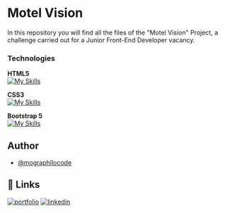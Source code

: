 # Motel Vision

In this repository you will find all the files of the "Motel Vision" Project, a challenge carried out for a Junior Front-End Developer vacancy.

### Technologies

**HTML5**<br>
[![My Skills](https://skills.thijs.gg/icons?i=html)](https://skills.thijs.gg)

**CSS3**<br>
[![My Skills](https://skills.thijs.gg/icons?i=css)](https://skills.thijs.gg)

**Bootstrap 5**<br>
[![My Skills](https://skills.thijs.gg/icons?i=bootstrap)](https://skills.thijs.gg)

## Author

- [@mographllocode](https://www.github.com/mographllocode)

## 🔗 Links

[![portfolio](https://img.shields.io/badge/my_portfolio-000?style=for-the-badge&logo=ko-fi&logoColor=white)](https://www.behance.net/mographllo)
[![linkedin](https://img.shields.io/badge/linkedin-0A66C2?style=for-the-badge&logo=linkedin&logoColor=white)](https://www.linkedin.com/in/mographllo/)
